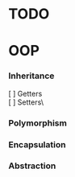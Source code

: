 # TODO

# OOP
### Inheritance
[ ] Getters\
[ ] Setters\

### Polymorphism
### Encapsulation
### Abstraction


